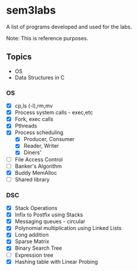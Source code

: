 # sem3labs

A list of programs developed and used for the labs.

Note: This is reference purposes.

## Topics

- OS
- Data Structures in C

### OS

- [X] cp,ls (-l),rm,mv
- [X] Process system calls - exec,etc
- [X] Fork, exec calls
- [X] Pthreads
- [X] Process scheduling
  - [X] Producer, Consumer
  - [X] Reader, Writer
  - [X] Diners'
- [ ] File Access Control
- [ ] Banker's Algorithm
- [X] Buddy MemAlloc
- [ ] Shared library

### DSC

- [X] Stack Operations
- [X] Infix to Postfix using Stacks
- [X] Messaging queues - circular
- [X] Polynomial multiplication using Linked Lists
- [X] Long addition
- [X] Sparse Matrix
- [X] Binary Search Tree
- [ ] Expression tree
- [X] Hashing table with Linear Probing
